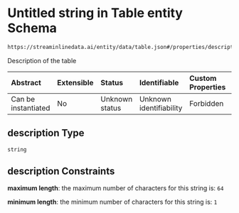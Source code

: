 # Untitled string in Table entity Schema

```txt
https://streaminlinedata.ai/entity/data/table.json#/properties/description
```

Description of the table

| Abstract            | Extensible | Status         | Identifiable            | Custom Properties | Additional Properties | Access Restrictions | Defined In                                                                 |
| :------------------ | :--------- | :------------- | :---------------------- | :---------------- | :-------------------- | :------------------ | :------------------------------------------------------------------------- |
| Can be instantiated | No         | Unknown status | Unknown identifiability | Forbidden         | Allowed               | none                | [table.json*](../out/schema/entity/data/table.json "open original schema") |

## description Type

`string`

## description Constraints

**maximum length**: the maximum number of characters for this string is: `64`

**minimum length**: the minimum number of characters for this string is: `1`

